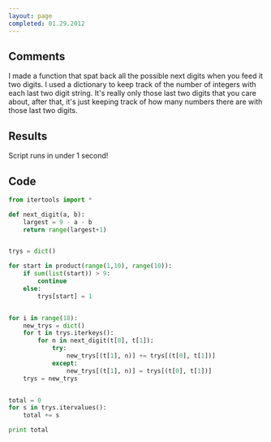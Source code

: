```yaml
---
layout: page
completed: 01.29.2012
---
```


## Comments

I made a function that spat back all the possible next digits when you feed it
two digits. I used a dictionary to keep track of the number of integers with
each last two digit string. It's really only those last two digits that you
care about, after that, it's just keeping track of how many numbers there are
with those last two digits.

## Results

Script runs in under 1 second!

## Code

```python
from itertools import *

def next_digit(a, b):
	largest = 9 - a - b
	return range(largest+1)


trys = dict()

for start in product(range(1,10), range(10)):
	if sum(list(start)) > 9:
		continue
	else:
		trys[start] = 1


for i in range(18):
	new_trys = dict()
	for t in trys.iterkeys():
		for n in next_digit(t[0], t[1]):
			try:
				new_trys[(t[1], n)] += trys[(t[0], t[1])]
			except:
				new_trys[(t[1], n)] = trys[(t[0], t[1])]
	trys = new_trys


total = 0
for s in trys.itervalues():
	total += s

print total
```
